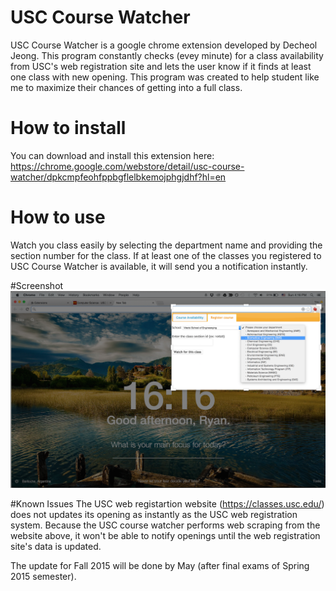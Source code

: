 # USC Course Watcher
USC Course Watcher is a google chrome extension developed by Decheol Jeong. This program constantly checks (evey minute) for a class availability from USC's web registration site and lets the user know if it finds at least one class with new opening. This program was created to help student like me to maximize their chances of getting into a full class. 

# How to install
You can download and install this extension here: https://chrome.google.com/webstore/detail/usc-course-watcher/dpkcmpfeohfppbgflelbkemojphgjdhf?hl=en

# How to use
Watch you class easily by selecting the department name and providing the section number for the class.  If at least one of the classes you registered to USC Course Watcher is available, it will send you a notification instantly.

#Screenshot
![Alt text](https://github.com/jdc7894/USC_Course-Watcher/blob/master/images/screenshot.png)


#Known Issues
The USC web registartion website (https://classes.usc.edu/) does not updates its opening as instantly as the USC web registration system. Because the USC course watcher performs web scraping from the website above, it won't be able to notify openings until the web registration site's data is updated.

The update for Fall 2015 will be done by May (after final exams of Spring 2015 semester). 
